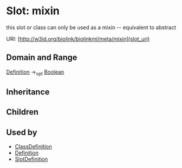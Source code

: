 # Slot: mixin


this slot or class can only be used as a mixin -- equivalent to abstract

URI: [http://w3id.org/biolink/biolinkml/meta/mixin](slot_uri)
## Domain and Range

[Definition](Definition.md) -><sub>opt</sub> [Boolean](Boolean.md)
## Inheritance

## Children

## Used by

 * [ClassDefinition](ClassDefinition.md)
 * [Definition](Definition.md)
 * [SlotDefinition](SlotDefinition.md)
